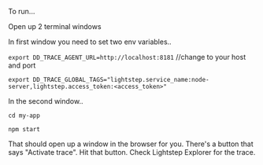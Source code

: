 To run...

Open up 2 terminal windows

In first window you need to set two env variables..

`export DD_TRACE_AGENT_URL=http://localhost:8181` //change to your host and port

`export DD_TRACE_GLOBAL_TAGS="lightstep.service_name:node-server,lightstep.access_token:<access_token>"`

In the second window..

`cd my-app`

`npm start`

That should open up a window in the browser for you. There's a button that says "Activate trace". Hit that button. Check Lightstep Explorer for the trace. 
